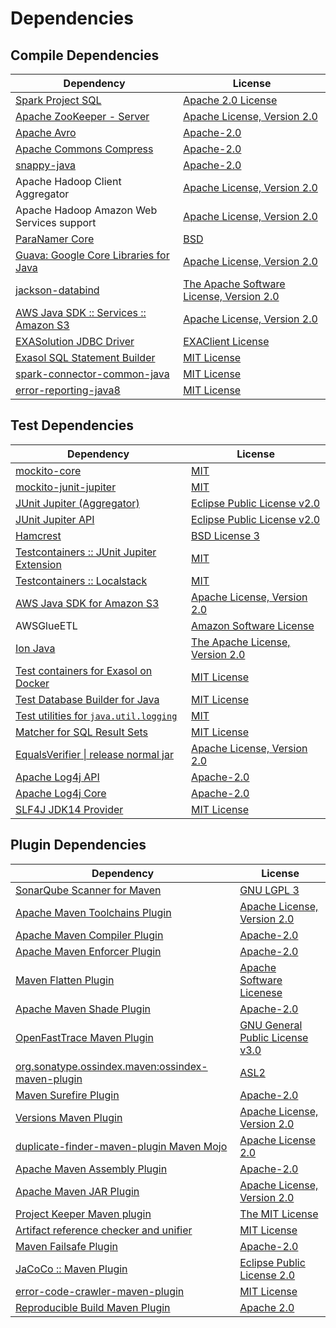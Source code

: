 <!-- @formatter:off -->
# Dependencies

## Compile Dependencies

| Dependency                                  | License                                       |
| ------------------------------------------- | --------------------------------------------- |
| [Spark Project SQL][0]                      | [Apache 2.0 License][1]                       |
| [Apache ZooKeeper - Server][2]              | [Apache License, Version 2.0][3]              |
| [Apache Avro][4]                            | [Apache-2.0][3]                               |
| [Apache Commons Compress][5]                | [Apache-2.0][3]                               |
| [snappy-java][6]                            | [Apache-2.0][7]                               |
| Apache Hadoop Client Aggregator             | [Apache License, Version 2.0][3]              |
| Apache Hadoop Amazon Web Services support   | [Apache License, Version 2.0][3]              |
| [ParaNamer Core][8]                         | [BSD][9]                                      |
| [Guava: Google Core Libraries for Java][10] | [Apache License, Version 2.0][11]             |
| [jackson-databind][12]                      | [The Apache Software License, Version 2.0][3] |
| [AWS Java SDK :: Services :: Amazon S3][13] | [Apache License, Version 2.0][14]             |
| [EXASolution JDBC Driver][15]               | [EXAClient License][16]                       |
| [Exasol SQL Statement Builder][17]          | [MIT License][18]                             |
| [spark-connector-common-java][19]           | [MIT License][20]                             |
| [error-reporting-java8][21]                 | [MIT License][22]                             |

## Test Dependencies

| Dependency                                      | License                              |
| ----------------------------------------------- | ------------------------------------ |
| [mockito-core][23]                              | [MIT][24]                            |
| [mockito-junit-jupiter][23]                     | [MIT][24]                            |
| [JUnit Jupiter (Aggregator)][25]                | [Eclipse Public License v2.0][26]    |
| [JUnit Jupiter API][25]                         | [Eclipse Public License v2.0][26]    |
| [Hamcrest][27]                                  | [BSD License 3][28]                  |
| [Testcontainers :: JUnit Jupiter Extension][29] | [MIT][30]                            |
| [Testcontainers :: Localstack][29]              | [MIT][30]                            |
| [AWS Java SDK for Amazon S3][13]                | [Apache License, Version 2.0][14]    |
| AWSGlueETL                                      | [Amazon Software License][31]        |
| [Ion Java][32]                                  | [The Apache License, Version 2.0][3] |
| [Test containers for Exasol on Docker][33]      | [MIT License][34]                    |
| [Test Database Builder for Java][35]            | [MIT License][36]                    |
| [Test utilities for `java.util.logging`][37]    | [MIT][24]                            |
| [Matcher for SQL Result Sets][38]               | [MIT License][39]                    |
| [EqualsVerifier \| release normal jar][40]      | [Apache License, Version 2.0][3]     |
| [Apache Log4j API][41]                          | [Apache-2.0][3]                      |
| [Apache Log4j Core][42]                         | [Apache-2.0][3]                      |
| [SLF4J JDK14 Provider][43]                      | [MIT License][44]                    |

## Plugin Dependencies

| Dependency                                              | License                               |
| ------------------------------------------------------- | ------------------------------------- |
| [SonarQube Scanner for Maven][45]                       | [GNU LGPL 3][46]                      |
| [Apache Maven Toolchains Plugin][47]                    | [Apache License, Version 2.0][3]      |
| [Apache Maven Compiler Plugin][48]                      | [Apache-2.0][3]                       |
| [Apache Maven Enforcer Plugin][49]                      | [Apache-2.0][3]                       |
| [Maven Flatten Plugin][50]                              | [Apache Software Licenese][3]         |
| [Apache Maven Shade Plugin][51]                         | [Apache-2.0][3]                       |
| [OpenFastTrace Maven Plugin][52]                        | [GNU General Public License v3.0][53] |
| [org.sonatype.ossindex.maven:ossindex-maven-plugin][54] | [ASL2][11]                            |
| [Maven Surefire Plugin][55]                             | [Apache-2.0][3]                       |
| [Versions Maven Plugin][56]                             | [Apache License, Version 2.0][3]      |
| [duplicate-finder-maven-plugin Maven Mojo][57]          | [Apache License 2.0][1]               |
| [Apache Maven Assembly Plugin][58]                      | [Apache-2.0][3]                       |
| [Apache Maven JAR Plugin][59]                           | [Apache License, Version 2.0][3]      |
| [Project Keeper Maven plugin][60]                       | [The MIT License][61]                 |
| [Artifact reference checker and unifier][62]            | [MIT License][63]                     |
| [Maven Failsafe Plugin][64]                             | [Apache-2.0][3]                       |
| [JaCoCo :: Maven Plugin][65]                            | [Eclipse Public License 2.0][66]      |
| [error-code-crawler-maven-plugin][67]                   | [MIT License][68]                     |
| [Reproducible Build Maven Plugin][69]                   | [Apache 2.0][11]                      |

[0]: https://spark.apache.org/
[1]: http://www.apache.org/licenses/LICENSE-2.0.html
[2]: http://zookeeper.apache.org/zookeeper
[3]: https://www.apache.org/licenses/LICENSE-2.0.txt
[4]: https://avro.apache.org
[5]: https://commons.apache.org/proper/commons-compress/
[6]: https://github.com/xerial/snappy-java
[7]: https://www.apache.org/licenses/LICENSE-2.0.html
[8]: https://github.com/paul-hammant/paranamer/paranamer
[9]: LICENSE.txt
[10]: https://github.com/google/guava
[11]: http://www.apache.org/licenses/LICENSE-2.0.txt
[12]: https://github.com/FasterXML/jackson
[13]: https://aws.amazon.com/sdkforjava
[14]: https://aws.amazon.com/apache2.0
[15]: http://www.exasol.com
[16]: https://repo1.maven.org/maven2/com/exasol/exasol-jdbc/7.1.20/exasol-jdbc-7.1.20-license.txt
[17]: https://github.com/exasol/sql-statement-builder/
[18]: https://github.com/exasol/sql-statement-builder/blob/main/LICENSE
[19]: https://github.com/exasol/spark-connector-common-java/
[20]: https://github.com/exasol/spark-connector-common-java/blob/main/LICENSE
[21]: https://github.com/exasol/error-reporting-java/
[22]: https://github.com/exasol/error-reporting-java/blob/main/LICENSE
[23]: https://github.com/mockito/mockito
[24]: https://opensource.org/licenses/MIT
[25]: https://junit.org/junit5/
[26]: https://www.eclipse.org/legal/epl-v20.html
[27]: http://hamcrest.org/JavaHamcrest/
[28]: http://opensource.org/licenses/BSD-3-Clause
[29]: https://java.testcontainers.org
[30]: http://opensource.org/licenses/MIT
[31]: http://aws.amazon.com/asl/
[32]: https://github.com/amazon-ion/ion-java/
[33]: https://github.com/exasol/exasol-testcontainers/
[34]: https://github.com/exasol/exasol-testcontainers/blob/main/LICENSE
[35]: https://github.com/exasol/test-db-builder-java/
[36]: https://github.com/exasol/test-db-builder-java/blob/main/LICENSE
[37]: https://github.com/exasol/java-util-logging-testing/
[38]: https://github.com/exasol/hamcrest-resultset-matcher/
[39]: https://github.com/exasol/hamcrest-resultset-matcher/blob/main/LICENSE
[40]: https://www.jqno.nl/equalsverifier
[41]: https://logging.apache.org/log4j/2.x/log4j/log4j-api/
[42]: https://logging.apache.org/log4j/2.x/log4j/log4j-core/
[43]: http://www.slf4j.org
[44]: http://www.opensource.org/licenses/mit-license.php
[45]: http://sonarsource.github.io/sonar-scanner-maven/
[46]: http://www.gnu.org/licenses/lgpl.txt
[47]: https://maven.apache.org/plugins/maven-toolchains-plugin/
[48]: https://maven.apache.org/plugins/maven-compiler-plugin/
[49]: https://maven.apache.org/enforcer/maven-enforcer-plugin/
[50]: https://www.mojohaus.org/flatten-maven-plugin/
[51]: https://maven.apache.org/plugins/maven-shade-plugin/
[52]: https://github.com/itsallcode/openfasttrace-maven-plugin
[53]: https://www.gnu.org/licenses/gpl-3.0.html
[54]: https://sonatype.github.io/ossindex-maven/maven-plugin/
[55]: https://maven.apache.org/surefire/maven-surefire-plugin/
[56]: https://www.mojohaus.org/versions/versions-maven-plugin/
[57]: https://basepom.github.io/duplicate-finder-maven-plugin
[58]: https://maven.apache.org/plugins/maven-assembly-plugin/
[59]: https://maven.apache.org/plugins/maven-jar-plugin/
[60]: https://github.com/exasol/project-keeper/
[61]: https://github.com/exasol/project-keeper/blob/main/LICENSE
[62]: https://github.com/exasol/artifact-reference-checker-maven-plugin/
[63]: https://github.com/exasol/artifact-reference-checker-maven-plugin/blob/main/LICENSE
[64]: https://maven.apache.org/surefire/maven-failsafe-plugin/
[65]: https://www.jacoco.org/jacoco/trunk/doc/maven.html
[66]: https://www.eclipse.org/legal/epl-2.0/
[67]: https://github.com/exasol/error-code-crawler-maven-plugin/
[68]: https://github.com/exasol/error-code-crawler-maven-plugin/blob/main/LICENSE
[69]: http://zlika.github.io/reproducible-build-maven-plugin
